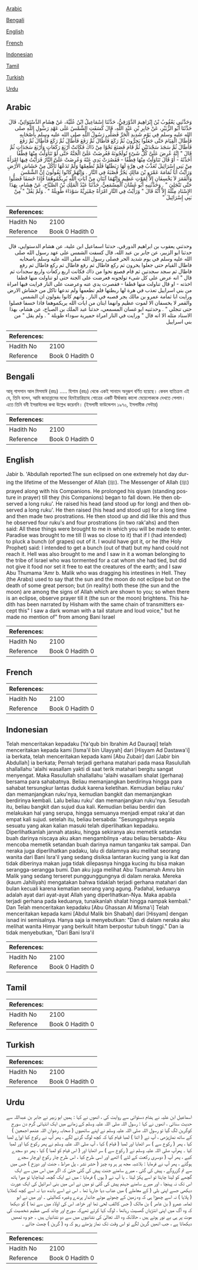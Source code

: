 [Arabic](#arabic)

[Bengali](#bengali)

[English](#english)

[French](#french)

[Indonesian](#indonesian)

[Tamil](#tamil)

[Turkish](#turkish)

[Urdu](#urdu)

## Arabic


<div dir="rtl" lang="ar" style={{fontSize:'larger',backgroundColor:'#f8f9fa',padding:20}}>
وَحَدَّثَنِي يَعْقُوبُ بْنُ إِبْرَاهِيمَ الدَّوْرَقِيُّ، حَدَّثَنَا إِسْمَاعِيلُ ابْنُ عُلَيَّةَ، عَنْ هِشَامٍ الدَّسْتَوَائِيِّ، قَالَ حَدَّثَنَا أَبُو الزُّبَيْرِ، عَنْ جَابِرِ بْنِ عَبْدِ اللَّهِ، قَالَ كَسَفَتِ الشَّمْسُ عَلَى عَهْدِ رَسُولِ اللَّهِ صلى الله عليه وسلم فِي يَوْمٍ شَدِيدِ الْحَرِّ فَصَلَّى رَسُولُ اللَّهِ صلى الله عليه وسلم بِأَصْحَابِهِ فَأَطَالَ الْقِيَامَ حَتَّى جَعَلُوا يَخِرُّونَ ثُمَّ رَكَعَ فَأَطَالَ ثُمَّ رَفَعَ فَأَطَالَ ثُمَّ رَكَعَ فَأَطَالَ ثُمَّ رَفَعَ فَأَطَالَ ثُمَّ سَجَدَ سَجْدَتَيْنِ ثُمَّ قَامَ فَصَنَعَ نَحْوًا مِنْ ذَاكَ فَكَانَتْ أَرْبَعَ رَكَعَاتٍ وَأَرْبَعَ سَجَدَاتٍ ثُمَّ قَالَ ‏"‏ إِنَّهُ عُرِضَ عَلَىَّ كُلُّ شَىْءٍ تُولَجُونَهُ فَعُرِضَتْ عَلَىَّ الْجَنَّةُ حَتَّى لَوْ تَنَاوَلْتُ مِنْهَا قِطْفًا أَخَذْتُهُ - أَوْ قَالَ تَنَاوَلْتُ مِنْهَا قِطْفًا - فَقَصُرَتْ يَدِي عَنْهُ وَعُرِضَتْ عَلَىَّ النَّارُ فَرَأَيْتُ فِيهَا امْرَأَةً مِنْ بَنِي إِسْرَائِيلَ تُعَذَّبُ فِي هِرَّةٍ لَهَا رَبَطَتْهَا فَلَمْ تُطْعِمْهَا وَلَمْ تَدَعْهَا تَأْكُلُ مِنْ خَشَاشِ الأَرْضِ وَرَأَيْتُ أَبَا ثُمَامَةَ عَمْرَو بْنَ مَالِكٍ يَجُرُّ قُصْبَهُ فِي النَّارِ ‏.‏ وَإِنَّهُمْ كَانُوا يَقُولُونَ إِنَّ الشَّمْسَ وَالْقَمَرَ لاَ يَخْسِفَانِ إِلاَّ لِمَوْتِ عَظِيمٍ وَإِنَّهُمَا آيَتَانِ مِنْ آيَاتِ اللَّهِ يُرِيكُمُوهُمَا فَإِذَا خَسَفَا فَصَلُّوا حَتَّى تَنْجَلِيَ ‏"‏ ‏.‏ وَحَدَّثَنِيهِ أَبُو غَسَّانَ الْمِسْمَعِيُّ، حَدَّثَنَا عَبْدُ الْمَلِكِ بْنُ الصَّبَّاحِ، عَنْ هِشَامٍ، بِهَذَا الإِسْنَادِ مِثْلَهُ إِلاَّ أَنَّهُ قَالَ ‏"‏ وَرَأَيْتُ فِي النَّارِ امْرَأَةً حِمْيَرِيَّةً سَوْدَاءَ طَوِيلَةً ‏"‏ ‏.‏ وَلَمْ يَقُلْ ‏"‏ مِنْ بَنِي إِسْرَائِيلَ ‏"‏ ‏
</div>
<div style={{backgroundColor:'#f8f9fa',padding:20, marginBottom: 10}}><table> <thead> <tr> <th>References:</th> <th></th> </tr> </thead> <tbody><tr><td>Hadith No</td><td>2100</td></tr><tr><td>Reference</td><td>Book 0 Hadith 0</td></tr></tbody></table></div>


<div dir="rtl" lang="ar" style={{fontSize:'larger',backgroundColor:'#f8f9fa',padding:20}}>
وحدثني يعقوب بن ابراهيم الدورقي، حدثنا اسماعيل ابن علية، عن هشام الدستوايي، قال حدثنا ابو الزبير، عن جابر بن عبد الله، قال كسفت الشمس على عهد رسول الله صلى الله عليه وسلم في يوم شديد الحر فصلى رسول الله صلى الله عليه وسلم باصحابه فاطال القيام حتى جعلوا يخرون ثم ركع فاطال ثم رفع فاطال ثم ركع فاطال ثم رفع فاطال ثم سجد سجدتين ثم قام فصنع نحوا من ذاك فكانت اربع ركعات واربع سجدات ثم قال " انه عرض على كل شىء تولجونه فعرضت على الجنة حتى لو تناولت منها قطفا اخذته - او قال تناولت منها قطفا - فقصرت يدي عنه وعرضت على النار فرايت فيها امراة من بني اسراييل تعذب في هرة لها ربطتها فلم تطعمها ولم تدعها تاكل من خشاش الارض ورايت ابا ثمامة عمرو بن مالك يجر قصبه في النار . وانهم كانوا يقولون ان الشمس والقمر لا يخسفان الا لموت عظيم وانهما ايتان من ايات الله يريكموهما فاذا خسفا فصلوا حتى تنجلي " . وحدثنيه ابو غسان المسمعي، حدثنا عبد الملك بن الصباح، عن هشام، بهذا الاسناد مثله الا انه قال " ورايت في النار امراة حميرية سوداء طويلة " . ولم يقل " من بني اسراييل
</div>
<div style={{backgroundColor:'#f8f9fa',padding:20, marginBottom: 10}}><table> <thead> <tr> <th>References:</th> <th></th> </tr> </thead> <tbody><tr><td>Hadith No</td><td>2100</td></tr><tr><td>Reference</td><td>Book 0 Hadith 0</td></tr></tbody></table></div>

## Bengali


<div dir="ltr" lang="bn" style={{fontSize:'larger',backgroundColor:'#f8f9fa',padding:20}}>
আবূ গাসসান আল মিসমাঈ (রহঃ) ..... হিশাম (রহঃ) থেকে একই সানাদে অনুরূপ বর্ণিত হয়েছে। কেবল ব্যতিক্রম এই যে, তিনি বলেন, আমি জাহান্নামের মধ্যে হিমইয়ারিয়্যাহ গোত্রের একটি দীর্ঘাকায় কালো মেয়েলোককে দেখতে পেলাম। এতে তিনি বনী ইসরাঈলের কথা উল্লেখ করেননি। (ইসলামী ফাউন্ডেশন ১৯৭০, ইসলামীক সেন্টার)
</div>
<div style={{backgroundColor:'#f8f9fa',padding:20, marginBottom: 10}}><table> <thead> <tr> <th>References:</th> <th></th> </tr> </thead> <tbody><tr><td>Hadith No</td><td>2100</td></tr><tr><td>Reference</td><td>Book 0 Hadith 0</td></tr></tbody></table></div>

## English


<div dir="ltr" lang="en" style={{fontSize:'larger',backgroundColor:'#f8f9fa',padding:20}}>
Jabir b. 'Abdullah reported:The sun eclipsed on one extremely hot day during the lifetime of the Messenger of Allah (ﷺ). The Messenger of Allah (ﷺ) prayed along with his Companions. He prolonged his qiyam (standing posture in prayer) till they (his Companions) began to fall down. He then observed a long ruku'. He raised his head (and stood up for long) and then observed a long ruku'. He then raised (his head and stood up) for a long time and then made two prostrations. He then stood up and did like this and thus he observed four ruku's and four prostrations (in two rak'ahs) and then said: All these things were brought to me in which you will be made to enter. Paradise was brought to me till (I was so close to it) that if I (had intended) to pluck a bunch (of grapes) out of it. I would have got it, or he (the Holy Prophet) said: I intended to get a bunch (out of that) but my hand could not reach it. Hell was also brought to me and I saw in it a woman belonging to the tribe of Israel who was tormented for a cat whom she had tied, but did not give it food nor set it free to eat the creatures of the earth; and I saw Abu Thumama 'Amr b. Malik who was dragging his intestines in Hell. They (the Arabs) used to say that the sun and the moon do not eclipse but on the death of some great person; but (in reality) both these (the sun and the moon) are among the signs of Allah which are shown to you; so when there is an eclipse, observe prayer till it (the sun or the moon) brightens. This hadith has been narrated by Hisham with the same chain of transmitters except this" I saw a dark woman with a tail stature and loud voice," but he made no mention of" from among Bani Israel
</div>
<div style={{backgroundColor:'#f8f9fa',padding:20, marginBottom: 10}}><table> <thead> <tr> <th>References:</th> <th></th> </tr> </thead> <tbody><tr><td>Hadith No</td><td>2100</td></tr><tr><td>Reference</td><td>Book 0 Hadith 0</td></tr></tbody></table></div>

## French


<div dir="ltr" lang="fr" style={{fontSize:'larger',backgroundColor:'#f8f9fa',padding:20}}>

</div>
<div style={{backgroundColor:'#f8f9fa',padding:20, marginBottom: 10}}><table> <thead> <tr> <th>References:</th> <th></th> </tr> </thead> <tbody><tr><td>Hadith No</td><td>2100</td></tr><tr><td>Reference</td><td>Book 0 Hadith 0</td></tr></tbody></table></div>

## Indonesian


<div dir="ltr" lang="id" style={{fontSize:'larger',backgroundColor:'#f8f9fa',padding:20}}>
Telah menceritakan kepadaku [Ya'qub bin Ibrahim Ad Dauraqi] telah menceritakan kepada kami [Isma'il bin Ulayyah] dari [Hisyam Ad Dastawa'i] ia berkata, telah menceritakan kepada kami [Abu Zubair] dari [Jabir bin Abdullah] ia berkata; Pernah terjadi gerhana matahari pada masa Rasulullah shallallahu 'alaihi wasallam yakti di saat terik matahari bergitu sangat menyengat. Maka Rasulullah shallallahu 'alaihi wasallam shalat (gerhana) bersama para sahabatnya. Beliau memanjangkan berdirinya hingga para sahabat tersungkur lantas duduk karena keletihan. Kemudian beliau ruku' dan memanjangkan ruku'nya, kemudian bangkit dan memanjangkan berdirinya kembali. Lalu beliau ruku' dan memanjangkan ruku'nya. Sesudah itu, beliau bangkit dan sujud dua kali. Kemudian beliau berdiri dan melakukan hal yang serupa, hingga semuanya menjadi empat raka'at dan empat kali sujud. setelah itu, beliau bersabda: "Sesungguhnya segala sesuatu yang akan kalian masuki telah diperlihatkan kepadaku. Diperlihatkanlah jannah atasku, hingga sekiranya aku memetik setandan buah darinya niscaya aku akan mengambilnya -atau beliau bersabda- Aku mencoba memetik setandan buah darinya namun tanganku tak sampai. Dan neraka juga diperlihatkan padaku, lalu di dalamnya aku melihat seorang wanita dari Bani Isra'il yang sedang disiksa lantaran kucing yang ia ikat dan tidak diberinya makan juga tidak dilepasnya hingga kucing itu bisa makan serangga-serangga bumi. Dan aku juga melihat Abu Tsumamah Amru bin Malik yang sedang terseret punggunggungnya di dalam neraka. Mereka (kaum Jahiliyah) mengatakan bahwa tidaklah terjadi gerhana matahari dan bulan kecuali karena kematian seorang yang agung. Padahal, keduanya adalah ayat dari ayat-ayat Allah yang diperlihatkan-Nya. Maka apabila terjadi gerhana pada keduanya, tunaikanlah shalat hingga nampak kembali." Dan Telah menceritakan kepadaku [Abu Ghassan Al Misma'i] Telah menceritakan kepada kami [Abdul Malik bin Shabah] dari [Hisyam] dengan isnad ini semisalnya. Hanya saja ia menyebutkan: "Dan di dalam neraka aku melihat wanita Himyar yang berkulit hitam berpostur tubuh tinggi." Dan ia tidak menyebutkan, "Dari Bani Isra'il
</div>
<div style={{backgroundColor:'#f8f9fa',padding:20, marginBottom: 10}}><table> <thead> <tr> <th>References:</th> <th></th> </tr> </thead> <tbody><tr><td>Hadith No</td><td>2100</td></tr><tr><td>Reference</td><td>Book 0 Hadith 0</td></tr></tbody></table></div>

## Tamil


<div dir="ltr" lang="ta" style={{fontSize:'larger',backgroundColor:'#f8f9fa',padding:20}}>

</div>
<div style={{backgroundColor:'#f8f9fa',padding:20, marginBottom: 10}}><table> <thead> <tr> <th>References:</th> <th></th> </tr> </thead> <tbody><tr><td>Hadith No</td><td>2100</td></tr><tr><td>Reference</td><td>Book 0 Hadith 0</td></tr></tbody></table></div>

## Turkish


<div dir="ltr" lang="tr" style={{fontSize:'larger',backgroundColor:'#f8f9fa',padding:20}}>

</div>
<div style={{backgroundColor:'#f8f9fa',padding:20, marginBottom: 10}}><table> <thead> <tr> <th>References:</th> <th></th> </tr> </thead> <tbody><tr><td>Hadith No</td><td>2100</td></tr><tr><td>Reference</td><td>Book 0 Hadith 0</td></tr></tbody></table></div>

## Urdu


<div dir="rtl" lang="ur" style={{fontSize:'larger',backgroundColor:'#f8f9fa',padding:20}}>
اسماعیل ابن علیہ نے ہشام دستوائی سے روایت کی ، انھوں نے کہا : ہمیں ابو زبیر نے جابر بن عبداللہ سے حدیث سنائی ، انھوں نے کہا : رسول اللہ صلی اللہ علیہ وسلم کے زمانے میں ایک انتہائی گرم دن سورج کوگرہن لگ گیا تو رسول اللہ صلی اللہ علیہ وسلم نے اپنے ساتھیوں ( صحابہ رضوان اللہ عنھم اجمعین ) کے ساتھ نمازپڑھی ، آپ نے ( اتنا ) لمبا قیام کیا کہ کچھ لوگ گرنے لگے ، پھر آپ نے رکوع کیا اوراے لمبا کیا ، پھر ( رکوع سے ) سر اٹھایا اور لمبا ( قیام ) کیا ، آپ صلی اللہ علیہ وسلم نے پھر رکوع کیا اور لمبا کیا ۔ پھرآپ صلی اللہ علیہ وسلم نے ( رکوع سے ) سر اٹھایا اور ( اس قیام کو لمبا ) کیا ، پھر دو سجدے کیے ، پھر آپ ( دوسری رکعت کے لئے ) اٹھے اور اسی طرح کیا ، اس طرح چار رکوع اورچار سجدے ہوگئے ، پھر آپ نے فرمایا : بلاشبہ مجھ پر ہر وہ چیز ( حشر نشر ، پل صراط ، جنت اور دوزخ ) جس میں سے تم گزروگے ، پیش کی گئی ، میرے سامنے جنت پیش کی گئی حتیٰ کہ اگر میں اس میں سے ایک گچھے کو لینا چاہتا تو اسے پکڑ لیتا ۔ یا آپ نے ( یوں ) فرمایا : میں نے ایک گچھہ لیناچاہا تو میرا ہاتھ اس تک نہ پہنچا ، اور میرے سامنے جہنم پیش کی گئی تو میں نے اس میں بنی اسرائیل کی ایک عورت دیکھی جسے اپنی بلی ( کے معاملے ) میں عذاب دیا جارہا تھا ۔ اس نے اسے باندھ دیا نہ اسے کچھ کھلایا ( پلایا ) نہ اسے چھوڑا ہی کہ وہ زمین کے چھوٹے موٹے جاندار پرندے وغیرہ کھالیتی ۔ اور میں نے ابو ثمامہ عمرو ( بن عامر ) بن مالک ( جس کالقب لحی تھا اور خزاعہ اس کی اولاد میں سے تھا ) کو دیکھا کہ وہ آگ میں اپنی انتڑیاں گھسیٹ رہاتھا ، لوگ کہا کرتے تھےکہ سورج اور چاند کسی عظیم شخصیت کی موت پر ہی بے نور ہوتے ہیں ، حالانکہ وہ اللہ تعالیٰ کی نشانیوں میں سے دو نشانیاں ہیں ۔ جو وہ تمھیں دیکھاتا ہے ، جب انھیں گرہن لگے تو اس وقت تک نماز پڑھتے رہو کہ وہ ( گرہن ) چھٹ جائے ۔
</div>
<div style={{backgroundColor:'#f8f9fa',padding:20, marginBottom: 10}}><table> <thead> <tr> <th>References:</th> <th></th> </tr> </thead> <tbody><tr><td>Hadith No</td><td>2100</td></tr><tr><td>Reference</td><td>Book 0 Hadith 0</td></tr></tbody></table></div>